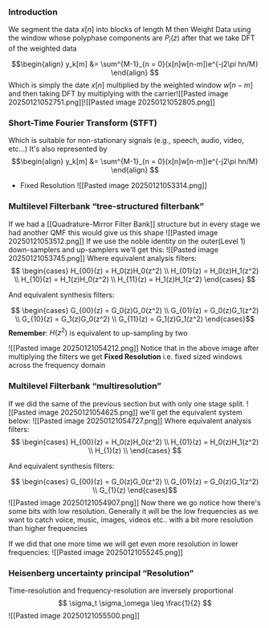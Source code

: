 ### Introduction

We segment the data $x[n]$ into blocks of length M then Weight Data using the window whose polyphase components are $P_i(z)$ after that we take DFT of the weighted data

$$\begin{align}
y_k[m] &= \sum^{M-1}_{n = 0}(x[n]w[n-m])e^{-j2\pi hn/M}
\end{align}
$$
Which is simply the date $x[n]$ multiplied by the weighted window $w[n-m]$ and then taking DFT by multiplying with the carrier![[Pasted image 20250121052751.png]]![[Pasted image 20250121052805.png]]

### Short-Time Fourier Transform (STFT)

Which is suitable for non-stationary signals (e.g., speech, audio, video, etc...)
It's also represented by 
$$\begin{align}
	y_k[m] &= \sum^{M-1}_{n = 0}(x[n]w[n-m])e^{-j2\pi hn/M}
\end{align}
$$
- Fixed Resolution
![[Pasted image 20250121053314.png]]

### Multilevel Filterbank “tree-structured filterbank”

If we had a [[Quadrature-Mirror Filter Bank]] structure but in every stage we had another QMF
this would give us this shape
![[Pasted image 20250121053512.png]]
If we use the noble identity on the outer(Level 1) down-samplers and up-samplers we'll get this:
![[Pasted image 20250121053745.png]]
Where equivalent analysis filters:
$$
\begin{cases} 
H_{00}(z) = H_0(z)H_0(z^2) \\ 
H_{01}(z) = H_0(z)H_1(z^2) \\ 
H_{10}(z) = H_1(z)H_0(z^2) \\ 
H_{11}(z) = H_1(z)H_1(z^2) 
\end{cases}
$$

And equivalent synthesis filters:

$$
\begin{cases} 
G_{00}(z) = G_0(z)G_0(z^2) \\ 
G_{01}(z) = G_0(z)G_1(z^2) \\ 
G_{10}(z) = G_1(z)G_0(z^2) \\ 
G_{11}(z) = G_1(z)G_1(z^2) 
\end{cases}$$
**Remember**: $H(z^2)$ is equivalent to up-sampling by two

![[Pasted image 20250121054212.png]]
Notice that in the above image after multiplying the filters we get **Fixed Resolution** 
i.e. fixed sized windows across the frequency domain

### Multilevel Filterbank “multiresolution”
If we did the same of the previous section but with only one stage split.
![[Pasted image 20250121054625.png]]
we'll get the equivalent system below:
![[Pasted image 20250121054727.png]]
Where equivalent analysis filters:
$$
\begin{cases} 
H_{00}(z) = H_0(z)H_0(z^2) \\ 
H_{01}(z) = H_0(z)H_1(z^2) \\ 
H_{1}(z) \\ 
\end{cases}
$$

And equivalent synthesis filters:

$$
\begin{cases} 
G_{00}(z) = G_0(z)G_0(z^2) \\ 
G_{01}(z) = G_0(z)G_1(z^2) \\ 
G_{1}(z)
\end{cases}$$
![[Pasted image 20250121054907.png]]
Now there we go notice how there's some bits with low resolution. Generally it will be the low frequencies as we want to catch voice, music, images, videos etc.. with a bit more resolution than higher frequencies

If we did that one more time we will get even more resolution in lower frequencies:
![[Pasted image 20250121055245.png]]

### Heisenberg uncertainty principal “Resolution”

Time-resolution and frequency-resolution are inversely proportional
$$
\sigma_t \sigma_\omega \leq \frac{1}{2}
$$
![[Pasted image 20250121055500.png]]
